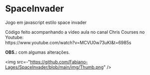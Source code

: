 # SpaceInvader
<p>
    Jogo em javascript estilo space invader
</p>

<p>
    Código feito acompanhando a vídeo aula no canal Chris Courses no Youtube: <br />
    https://www.youtube.com/watch?v=MCVU0w73uKI&t=6985s
</p>

<p>
    <strong>OBS.:</strong> com algumas alterações.
</p>

<img src=-"https://github.com/Fabiano-Lages/SpaceInvader/blob/main/img/Thumb.png" />